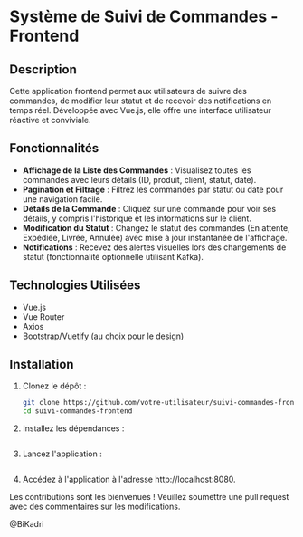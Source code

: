 # Système de Suivi de Commandes - Frontend

## Description
Cette application frontend permet aux utilisateurs de suivre des commandes, de modifier leur statut et de recevoir des notifications en temps réel. Développée avec Vue.js, elle offre une interface utilisateur réactive et conviviale.

## Fonctionnalités
- **Affichage de la Liste des Commandes** : Visualisez toutes les commandes avec leurs détails (ID, produit, client, statut, date).
- **Pagination et Filtrage** : Filtrez les commandes par statut ou date pour une navigation facile.
- **Détails de la Commande** : Cliquez sur une commande pour voir ses détails, y compris l'historique et les informations sur le client.
- **Modification du Statut** : Changez le statut des commandes (En attente, Expédiée, Livrée, Annulée) avec mise à jour instantanée de l'affichage.
- **Notifications** : Recevez des alertes visuelles lors des changements de statut (fonctionnalité optionnelle utilisant Kafka).

## Technologies Utilisées
- Vue.js
- Vue Router
- Axios
- Bootstrap/Vuetify (au choix pour le design)

## Installation
1. Clonez le dépôt :
   ```bash
   git clone https://github.com/votre-utilisateur/suivi-commandes-frontend.git
   cd suivi-commandes-frontend
   
2. Installez les dépendances :
   ```bash npm install
   
3. Lancez l'application :
   ```bash npm run serve

4. Accédez à l'application à l'adresse http://localhost:8080.

Les contributions sont les bienvenues ! Veuillez soumettre une pull request avec des commentaires sur les modifications.

@BiKadri
